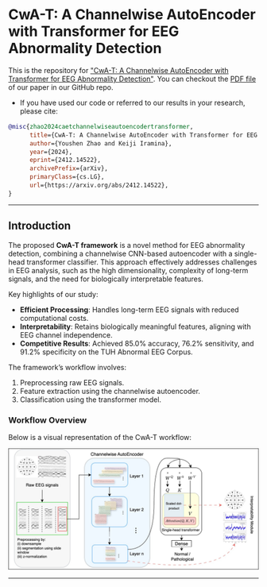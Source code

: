 # CwA-T: A Channelwise AutoEncoder with Transformer for EEG Abnormality Detection

This is the repository for ["CwA-T: A Channelwise AutoEncoder with Transformer for EEG Abnormality Detection"](https://github.com/YossiZhao/CAE-T). You can checkout the [PDF file](https://github.com/YossiZhao/CwA-T/paper/CwA-T.pdf) of our paper in our GitHub repo.

- If you have used our code or referred to our results in your research, please cite:

```bibtex
@misc{zhao2024caetchannelwiseautoencodertransformer,
      title={CwA-T: A Channelwise AutoEncoder with Transformer for EEG Abnormality Detection}, 
      author={Youshen Zhao and Keiji Iramina},
      year={2024},
      eprint={2412.14522},
      archivePrefix={arXiv},
      primaryClass={cs.LG},
      url={https://arxiv.org/abs/2412.14522}, 
}
```
---

## Introduction

The proposed **CwA-T framework** is a novel method for EEG abnormality detection, combining a channelwise CNN-based autoencoder with a single-head transformer classifier. This approach effectively addresses challenges in EEG analysis, such as the high dimensionality, complexity of long-term signals, and the need for biologically interpretable features.

Key highlights of our study:
- **Efficient Processing**: Handles long-term EEG signals with reduced computational costs.
- **Interpretability**: Retains biologically meaningful features, aligning with EEG channel independence.
- **Competitive Results**: Achieved 85.0% accuracy, 76.2% sensitivity, and 91.2% specificity on the TUH Abnormal EEG Corpus.

The framework’s workflow involves:
1. Preprocessing raw EEG signals.
2. Feature extraction using the channelwise autoencoder.
3. Classification using the transformer model.

### Workflow Overview

Below is a visual representation of the CwA-T workflow:

![Workflow Overview](https://github.com/YossiZhao/CAE-T/blob/v1.2/images/Overview.jpeg)

---
